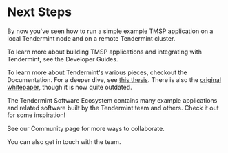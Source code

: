 # Next Steps

By now you've seen how to run a simple example TMSP application on a local Tendermint node
and on a remote Tendermint cluster. 

To learn more about building TMSP applications and integrating with Tendermint, see the <router-link to="/docs/guides/app-development">Developer Guides</router-link>.

To learn more about Tendermint's various pieces, checkout the <router-link to="/docs">Documentation</router-link>.
For a deeper dive, see [this thesis](https://atrium.lib.uoguelph.ca/xmlui/handle/10214/9769). 
There is also the [original whitepaper](/static/docs/tendermint.pdf), though it is now quite outdated.

The Tendermint <router-link to="/ecosystem">Software Ecosystem</router-link> contains many example applications and related software built by the Tendermint team and others. Check it out for some inspiration!

See our <router-link to="/community">Community</router-link> page for more ways to collaborate.

You can also <router-link to="/contact">get in touch with the team</router-link>.
